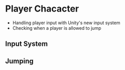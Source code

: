 # Player Chacacter

- Handling player input with Unity's new input system
- Checking when a player is allowed to jump

## Input System

## Jumping

